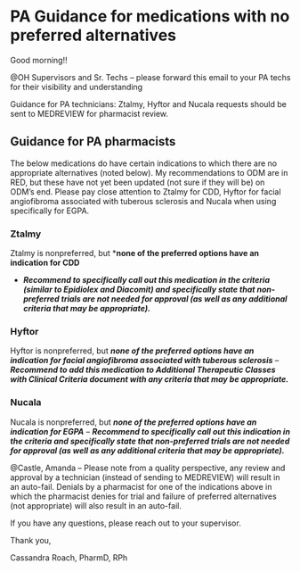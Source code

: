# PA Guidance for medications with no preferred alternatives

Good morning!!

@OH Supervisors and Sr. Techs – please forward this email to your PA techs for their visibility and understanding

Guidance for PA technicians: Ztalmy, Hyftor and Nucala requests should be sent to MEDREVIEW for pharmacist review. 

## Guidance for PA pharmacists

The below medications do have certain indications to which there are no appropriate alternatives (noted below). My recommendations to ODM are in RED, but these have not yet been updated (not sure if they will be) on ODM’s end. Please pay close attention to Ztalmy for CDD, Hyftor for facial angiofibroma associated with tuberous sclerosis and Nucala when using specifically for EGPA. 

### Ztalmy
 
Ztalmy is nonpreferred, but ***none of the preferred options have an indication for CDD** 
- ***Recommend to specifically call out this medication in the criteria (similar to Epidiolex and Diacomit) and specifically state that non-preferred trials are not needed for approval (as well as any additional criteria that may be appropriate).***
 
### Hyftor

Hyftor is nonpreferred, but ***none of the preferred options have an indication for facial angiofibroma associated with tuberous sclerosis*** 
– ***Recommend to add this medication to Additional Therapeutic Classes with Clinical Criteria document with any criteria that may be appropriate.*** 

### Nucala

Nucala is nonpreferred, but ***none of the preferred options have an indication for EGPA*** 
– ***Recommend to specifically call out this indication in the criteria and specifically state that non-preferred trials are not needed for approval (as well as any additional criteria that may be appropriate).***

@Castle, Amanda – Please note from a quality perspective, any review and approval by a technician (instead of sending to MEDREVIEW) will result in an auto-fail. Denials by a pharmacist for one of the indications above in which the pharmacist denies for trial and failure of preferred alternatives (not appropriate) will also result in an auto-fail.

If you have any questions, please reach out to your supervisor.

Thank you,

Cassandra Roach, PharmD, RPh
